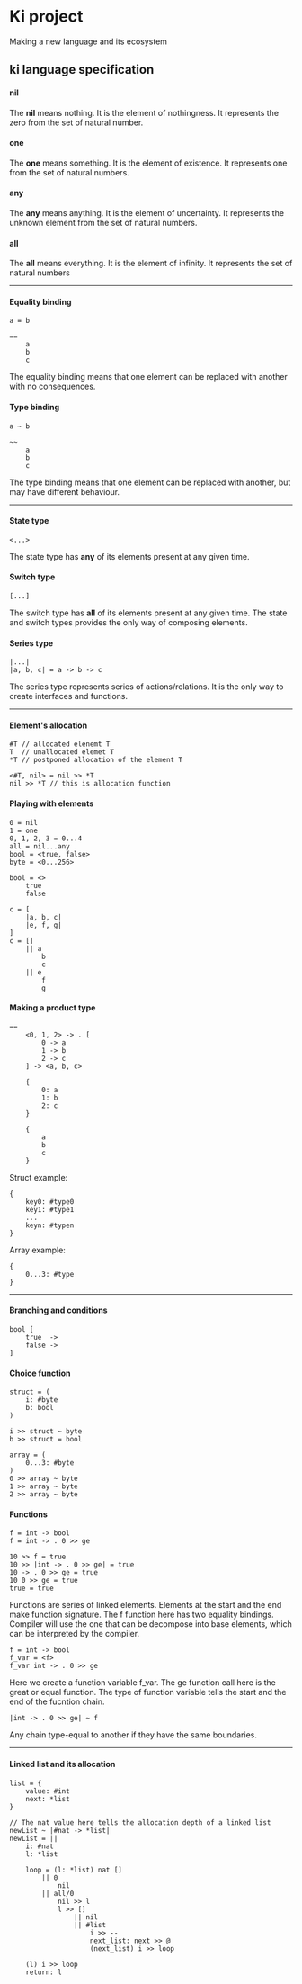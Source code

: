 # Ki project
Making a new language and its ecosystem

## ki language specification
#### nil 
The **nil** means nothing. It is the element of nothingness. It represents the zero from the set of natural number.

#### one
The **one** means something. It is the element of existence. It represents one from the set of natural numbers.

#### any 
The **any** means anything. It is the element of uncertainty. It represents the unknown element from the set of natural numbers.

#### all
The **all** means everything. It is the element of infinity. It represents the set of natural numbers

---
#### Equality binding
```
a = b

==
    a
    b
    c
```
The equality binding means that one element can be replaced with another with no consequences.

#### Type binding
```
a ~ b

~~
    a
    b
    c
```
The type binding means that one element can be replaced with another, but may have different behaviour.

---
#### State type
```
<...>
```
The state type has **any** of its elements present at any given time.

#### Switch type
```
[...]
```
The switch type has **all** of its elements present at any given time. The state and switch types provides the only way of composing elements. 

#### Series type
```
|...|
|a, b, c| = a -> b -> c
```
The series type represents series of actions/relations. It is the only way to create interfaces and functions. 

---
#### Element's allocation
```
#T // allocated elenemt T
T  // unallocated elemet T
*T // postponed allocation of the element T

<#T, nil> = nil >> *T
nil >> *T // this is allocation function
```


#### Playing with elements
```
0 = nil
1 = one
0, 1, 2, 3 = 0...4
all = nil...any
bool = <true, false>
byte = <0...256>

bool = <>
    true
    false
    
c = [
    |a, b, c|
    |e, f, g|
]
c = []
    || a
        b
        c
    || e
        f
        g
```

#### Making a product type
```
==
    <0, 1, 2> -> . [
        0 -> a
        1 -> b
        2 -> c
    ] -> <a, b, c>
    
    {
        0: a
        1: b
        2: c
    }
    
    {
        a
        b
        c
    }
```
Struct example:
```
{
    key0: #type0
    key1: #type1
    ...
    keyn: #typen
}
```

Array example:
```
{
    0...3: #type
}
```

---
#### Branching and conditions
```
bool [
    true  ->
    false ->
]
```

#### Choice function
```
struct = (
    i: #byte
    b: bool
)

i >> struct ~ byte
b >> struct = bool
```
```
array = (
    0...3: #byte
)
0 >> array ~ byte
1 >> array ~ byte
2 >> array ~ byte
```

#### Functions
```
f = int -> bool
f = int -> . 0 >> ge

10 >> f = true
10 >> |int -> . 0 >> ge| = true
10 -> . 0 >> ge = true
10 0 >> ge = true
true = true
```
Functions are series of linked elements. Elements at the start and the end make function signature. The f function here has two equality bindings. Compiler will use the one that can be decompose into base elements, which can be interpreted by the compiler.
```
f = int -> bool
f_var = <f>
f_var int -> . 0 >> ge
```
Here we create a function variable f_var. The ge function call here is the great or equal function. The type of function variable tells the start and the end of the fucntion chain. 
```
|int -> . 0 >> ge| ~ f
```
Any chain type-equal to another if they have the same boundaries.

---
#### Linked list and its allocation
```
list = {
    value: #int
    next: *list
}

// The nat value here tells the allocation depth of a linked list
newList ~ |#nat -> *list|
newList = ||
    i: #nat
    l: *list

    loop = (l: *list) nat []
        || 0
            nil
        || all/0
            nil >> l
            l >> []
                || nil
                || #list
                    i >> --
                    next_list: next >> @
                    (next_list) i >> loop

    (l) i >> loop
    return: l
```

